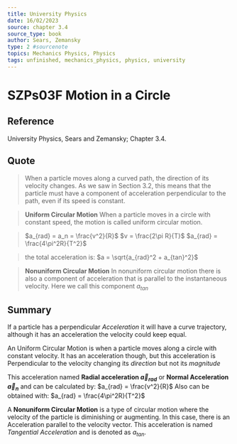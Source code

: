 ```yaml
---
title: University Physics
date: 16/02/2023
source: chapter 3.4
source_type: book 
author: Sears, Zemansky
type: 2 #sourcenote
topics: Mechanics Physics, Physics
tags: unfinished, mechanics_physics, physics, university
---
```

# SZPs03F Motion in a Circle

## **Reference**
University Physics, Sears and Zemansky; Chapter 3.4.

## **Quote**
> When a particle moves along a curved path, the direction of its velocity changes. As we saw in Section 3.2, this means that the particle must have a component of acceleration perpendicular to the path, even if its speed is constant.

> **Uniform Circular Motion**
When a particle moves in a circle with constant speed, the motion is called uniform circular motion.

> $a_{rad} = a_n = \frac{v^2}{R}$
$v = \frac{2\pi R}{T}$
$a_{rad} = \frac{4\pi^2R}{T^2}$

> the total acceleration is:
$a = \sqrt{a_{rad}^2 + a_{tan}^2}$

> **Nonuniform Circular Motion**
In nonuniform circular motion there is also a component of acceleration that is parallel to the instantaneous velocity. Here we call this component $a_{tan}$  

## **Summary**
If a particle has a perpendicular *Acceleration* it will have a curve trajectory, although it has an acceleration the velocity could keep equal.

An Uniform Circular Motion is when a particle moves along a circle with constant velocity. It has an acceleration though, but this acceleration is Perpendicular to the velocity changing its *direction* but not its *magnitude*

This acceleration named **Radial acceleration $\vec{a}_{rad}$** or **Normal Acceleration $\vec{a}_n$** and can be calculated by: $a_{rad} = \frac{v^2}{R}$
 Also can be obtained with: $a_{rad} = \frac{4\pi^2R}{T^2}$

A **Nonuniform Circular Motion** is a type of circular motion where the velocity of the particle is diminishing or augmenting. In this case, there is an Acceleration parallel to the velocity vector. This acceleration is named *Tangential Acceleration* and is denoted as $a_{tan}$.